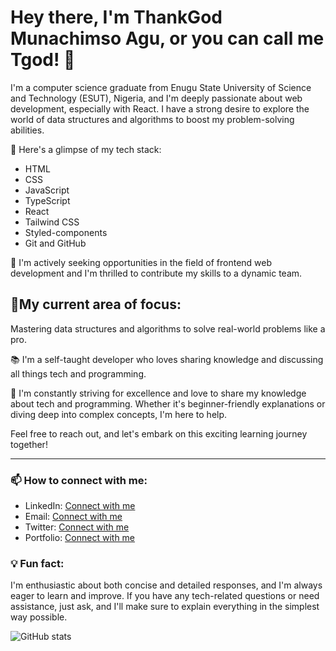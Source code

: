 # Hey there, I'm ThankGod Munachimso Agu, or you can call me Tgod! 👋

I'm a computer science graduate from Enugu State University of Science and Technology (ESUT), Nigeria, and I'm deeply passionate about web development, especially with React. I have a strong desire to explore the world of data structures and algorithms to boost my problem-solving abilities.

🌱 Here's a glimpse of my tech stack:
- HTML
- CSS
- JavaScript
- TypeScript
- React
- Tailwind CSS
- Styled-components
- Git and GitHub

💼 I'm actively seeking opportunities in the field of frontend web development and I'm thrilled to contribute my skills to a dynamic team.

 ## 🧠My current area of focus:

  Mastering data structures and algorithms to solve real-world problems like a pro.

📚 I'm a self-taught developer who loves sharing knowledge and discussing all things tech and programming.


🚀 I'm constantly striving for excellence and love to share my knowledge about tech and programming. Whether it's beginner-friendly explanations or diving deep into complex concepts, I'm here to help.

Feel free to reach out, and let's embark on this exciting learning journey together!

---

### 📫 How to connect with me:

- LinkedIn: [Connect with me](https://www.linkedin.com/in/thankgod-munachimso-1b456515a/)
- Email: [Connect with me](Aguthankgod@gmail.com)
-  Twitter: [Connect with me](https://twitter.com/Dev_Tgod1/)
- Portfolio: [Connect with me](https://tgodmuna.netlify.app/)

### 💡 Fun fact:

I'm enthusiastic about both concise and detailed responses, and I'm always eager to learn and improve. If you have any tech-related questions or need assistance, just ask, and I'll make sure to explain everything in the simplest way possible.

![GitHub stats](https://github-readme-stats.vercel.app/api?username=TGodMuna&showicons=true)
